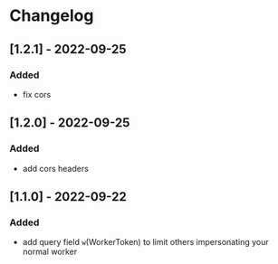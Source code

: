 # Changelog

## [1.2.1] - 2022-09-25

### Added

- fix cors

## [1.2.0] - 2022-09-25

### Added

- add cors headers


## [1.1.0] - 2022-09-22

### Added

- add query field `w`(WorkerToken) to limit others impersonating your normal worker

